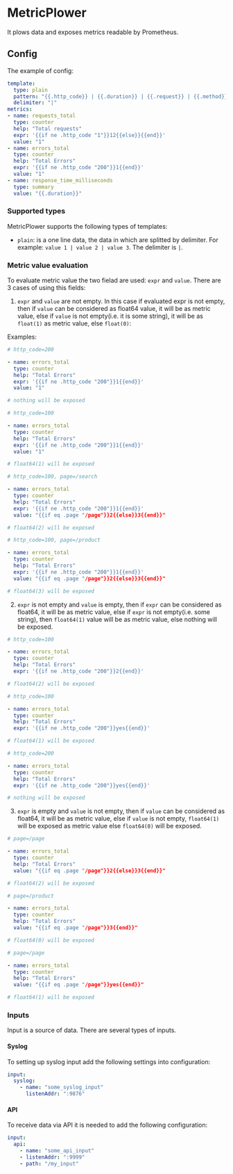 # MetricPlower

It plows data and exposes metrics readable by Prometheus.

## Config

The example of config:

```yaml
template:
  type: plain
  pattern: "{{.http_code}} | {{.duration}} | {{.request}} | {{.method}}"
  delimiter: "|"
metrics:
- name: requests_total
  type: counter
  help: "Total requests"
  expr: '{{if ne .http_code "1"}}12{{else}}{{end}}'
  value: "1"
- name: errors_total
  type: counter
  help: "Total Errors"
  expr: '{{if ne .http_code "200"}}1{{end}}'
  value: "1"
- name: response_time_milliseconds
  type: summary
  value: "{{.duration}}"
```

### Supported types

MetricPlower supports the following types of templates:
 - `plain`: is a one line data, the data in which are splitted by delimiter. For example: `value 1 | value 2 | value 3`. The delimiter is `|`.


### Metric value evaluation

To evaluate metric value the two fielad are used: `expr` and `value`. There are 3 cases of using this fields:

1. `expr` and `value` are not empty. In this case if evaluated expr is not empty, then if `value` can be considered as float64 value, it will be as metric value, else if `value` is not empty(i.e. it is some string), it will be as `float(1)` as metric value, else `float(0)`:

Examples:

```yaml
# http_code=200

- name: errors_total
  type: counter
  help: "Total Errors"
  expr: '{{if ne .http_code "200"}}1{{end}}'
  value: "1"

# nothing will be exposed
```

```yaml
# http_code=100

- name: errors_total
  type: counter
  help: "Total Errors"
  expr: '{{if ne .http_code "200"}}1{{end}}'
  value: "1"

# float64(1) will be exposed
```


```yaml
# http_code=100, page=/search

- name: errors_total
  type: counter
  help: "Total Errors"
  expr: '{{if ne .http_code "200"}}1{{end}}'
  value: "{{if eq .page "/page"}}2{{else}}3{{end}}"

# float64(2) will be exposed
```

```yaml
# http_code=100, page=/product

- name: errors_total
  type: counter
  help: "Total Errors"
  expr: '{{if ne .http_code "200"}}1{{end}}'
  value: "{{if eq .page "/page"}}2{{else}}3{{end}}"

# float64(3) will be exposed
```

2. `expr` is not empty and `value` is empty, then if `expr` can be considered as float64, it will be as metric value, else if `expr` is not empty(i.e. some string), then `float64(1)` value will be as metric value, else nothing will be exposed.

```yaml
# http_code=100

- name: errors_total
  type: counter
  help: "Total Errors"
  expr: '{{if ne .http_code "200"}}2{{end}}'

# float64(2) will be exposed
```

```yaml
# http_code=100

- name: errors_total
  type: counter
  help: "Total Errors"
  expr: '{{if ne .http_code "200"}}yes{{end}}'

# float64(1) will be exposed
```

```yaml
# http_code=200

- name: errors_total
  type: counter
  help: "Total Errors"
  expr: '{{if ne .http_code "200"}}yes{{end}}'

# nothing will be exposed
```

3. `expr` is empty and `value` is not empty, then if `value` can be considered as float64, it will be as metric value, else if `value` is not empty, `float64(1)` will be exposed as metric value else `float64(0)` will be exposed.

```yaml
# page=/page

- name: errors_total
  type: counter
  help: "Total Errors"
  value: "{{if eq .page "/page"}}2{{else}}3{{end}}"

# float64(2) will be exposed
```

```yaml
# page=/product

- name: errors_total
  type: counter
  help: "Total Errors"
  value: "{{if eq .page "/page"}}3{{end}}"

# float64(0) will be exposed
```

```yaml
# page=/page

- name: errors_total
  type: counter
  help: "Total Errors"
  value: "{{if eq .page "/page"}}yes{{end}}"

# float64(1) will be exposed
```


### Inputs

Input is a source of data. There are several types of inputs.

#### Syslog

To setting up syslog input add the following settings into configuration:

```yaml
input:
  syslog:
    - name: "some_syslog_input"
      listenAddr: ":9876"
```

#### API

To receive data via API it is needed to add the following configuration:

```yaml
input:
  api:
    - name: "some_api_input"
    - listenAddr: ":9999"
    - path: "/my_input"
```
